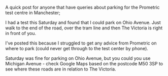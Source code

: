 A quick post for anyone that have queries about parking for the Prometric test centre in Manchester;

I had a test this Saturday and found that I could park on Ohio Avenue.  Just walk to the end of the road, over the tram line and then The Victoria is right in front of you.

I've posted this because I struggled to get any advice from Prometric on where to park (could never get through to the test center by phone).

Saturday was fine for parking on Ohio Avenue, but you could you use Michigan Avenue - check Google Maps based on the postcode M50 3SP to see where these roads are in relation to The Victoria.
